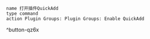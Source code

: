 ```button
name 打开插件QuickAdd
type command
action Plugin Groups: Plugin Groups: Enable QuickAdd
```
^button-qz6x